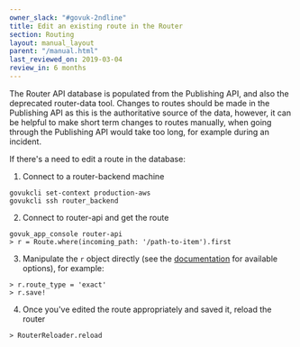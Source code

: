 ```yaml
---
owner_slack: "#govuk-2ndline"
title: Edit an existing route in the Router
section: Routing
layout: manual_layout
parent: "/manual.html"
last_reviewed_on: 2019-03-04
review_in: 6 months
---
```


The Router API database is populated from the Publishing API, and also
the deprecated router-data tool. Changes to routes should be made in
the Publishing API as this is the authoritative source of the data,
however, it can be helpful to make short term changes to routes
manually, when going through the Publishing API would take too long,
for example during an incident.

If there's a need to edit a route in the database:

1. Connect to a router-backend machine

```console
govukcli set-context production-aws
govukcli ssh router_backend
```

2. Connect to router-api and get the route

```console
govuk_app_console router-api
> r = Route.where(incoming_path: '/path-to-item').first
```

3. Manipulate the `r` object directly (see the
[documentation](https://github.com/alphagov/router#data-structure) for
available options), for example:

```console
> r.route_type = 'exact'
> r.save!
```

4. Once you've edited the route appropriately and saved it, reload the router

```console
> RouterReloader.reload
```
